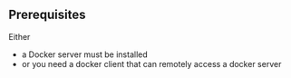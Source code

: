 Prerequisites
-------------
Either 
- a Docker server must be installed
- or you need a docker client that can remotely access a docker server


